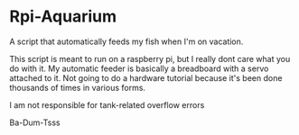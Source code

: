 # Rpi-Aquarium
A script that automatically feeds my fish when I'm on vacation. 

This script is meant to run on a raspberry pi, but I really dont care what you do with it. My automatic feeder is basically a breadboard with a servo attached to it. Not going to do a hardware tutorial because it's been done thousands of times in various forms. 

I am not responsible for tank-related overflow errors

Ba-Dum-Tsss
